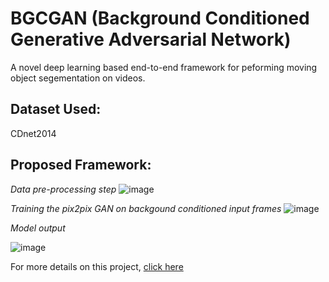 # BGCGAN (Background Conditioned Generative Adversarial Network)
A novel deep learning based end-to-end framework for peforming moving object segementation on videos.

## Dataset Used: 
CDnet2014

## Proposed Framework:

*Data pre-processing step*
![image](https://user-images.githubusercontent.com/43816787/186822549-3d6e834d-cd4e-4b8a-91dc-344925254175.png)

*Training the pix2pix GAN on backgound conditioned input frames*
![image](https://user-images.githubusercontent.com/43816787/186822695-5652330f-4ed1-48fb-aa09-a1cd33d5b096.png)

*Model output*

![image](https://user-images.githubusercontent.com/43816787/186822745-f4a5df15-1af7-4485-ab66-adf585e0af20.png)

For more details on this project, [click here](https://github.com/tswaraj/BGCGAN/blob/main/MOVING%20OBJECT%20SEGMENTATION%20USING%20GAN%20.pptx)
 

